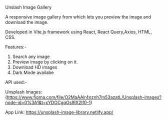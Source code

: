 Unslash Image Gallery

A responsive image gallery from which lets you preview the image and download the image.

Developed in Vite.js framework using React, React Query,Axios, HTML, CSS.

Features:-

1. Search any image
2. Preview image by clicking on it.
3. Download HD images
4. Dark Mode availabe

API used:-

Unsplash Images: (https://www.figma.com/file/O2MaAAlr4nznh7m53azatL/Unsplash-images?node-id=0%3A1&t=cYDOCgqOs9IX2If0-1)

App Link: https://unsplash-image-library.netlify.app/
